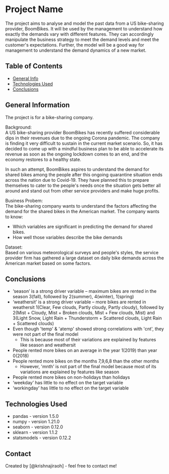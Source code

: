 # Project Name
The project aims to analyse and model the past data from a US bike-sharing provider, BoomBikes. It will be used by the management to understand how exactly the demands vary with different features. They can accordingly manipulate the business strategy to meet the demand levels and meet the customer's expectations. Further, the model will be a good way for management to understand the demand dynamics of a new market. 

## Table of Contents
* [General Info](#general-information)
* [Technologies Used](#technologies-used)
* [Conclusions](#conclusions)

## General Information
The project is for a bike-sharing company.

Background: <br>
A US bike-sharing provider BoomBikes has recently suffered considerable dips in their revenues due to the ongoing Corona pandemic. The company is finding it very difficult to sustain in the current market scenario. So, it has decided to come up with a mindful business plan to be able to accelerate its revenue as soon as the ongoing lockdown comes to an end, and the economy restores to a healthy state. 

In such an attempt, BoomBikes aspires to understand the demand for shared bikes among the people after this ongoing quarantine situation ends across the nation due to Covid-19. They have planned this to prepare themselves to cater to the people's needs once the situation gets better all around and stand out from other service providers and make huge profits.

Business Probem: <br>
The bike-sharing company wants to understand the factors affecting the demand for the shared bikes in the American market. The company wants to know:
- Which variables are significant in predicting the demand for shared bikes.
- How well those variables describe the bike demands

Dataset: <br>
Based on various meteorological surveys and people's styles, the service provider firm has gathered a large dataset on daily bike demands across the American market based on some factors. 

## Conclusions
- ‘season’ is a strong driver variable 
    – maximum bikes are rented in the season 3(fall), followed by 2(summer), 4(winter), 1(spring)
- ‘weathersit’ is a strong driver variable 
    – more bikes are rented in weathersit 1(Clear, Few clouds, Partly cloudy, Partly cloudy), followed by 2(Mist + Cloudy, Mist + Broken clouds, Mist + Few clouds, Mist) and 3(Light Snow, Light Rain + Thunderstorm + Scattered clouds, Light Rain + Scattered clouds)
- Even though 'temp' & 'atemp' showed strong correlations with 'cnt', they were not part of the final model
    - This is because most of their variations are explained by features like season and weathersit
- People rented more bikes on an average in the year 1(2019) than year 0(2018)
- People rented more bikes on the months 7,9,6,8 than the other months
    - However, 'mnth' is not part of the final model because most of its variations are explained by features like season
- People rented more bikes on non-holidays than holidays
- ‘weekday’ has little to no effect on the target variable
- ‘workingday’ has little to no effect on the target variable


## Technologies Used
- pandas - version 1.5.0
- numpy - version 1.21.0
- seaborn - version 0.12.0
- sklearn - version 1.1.2
- statsmodels - version 0.12.2

## Contact
Created by [@krishnajiraoh] - feel free to contact me!
